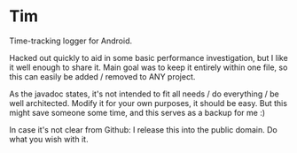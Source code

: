 Tim
===

Time-tracking logger for Android.

Hacked out quickly to aid in some basic performance investigation, but I like it well enough to share it.  Main goal was to keep it entirely within one file, so this can easily be added / removed to ANY project.

As the javadoc states, it's not intended to fit all needs / do everything / be well architected.  Modify it for your own purposes, it should be easy.  But this might save someone some time, and this serves as a backup for me :)

In case it's not clear from Github: I release this into the public domain.  Do what you wish with it.
